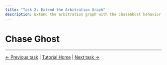 ```yaml
---
title: "Task 2: Extend the Arbitration Graph"
description: Extend the arbitration graph with the ChaseGhost behavior component.
---
```


# Chase Ghost



---
[← Previous task](1_implement_behavior_component.md)
|
[Tutorial Home](../Tutorial.md)
|
[Next task →](3_add_more_behaviors.md)